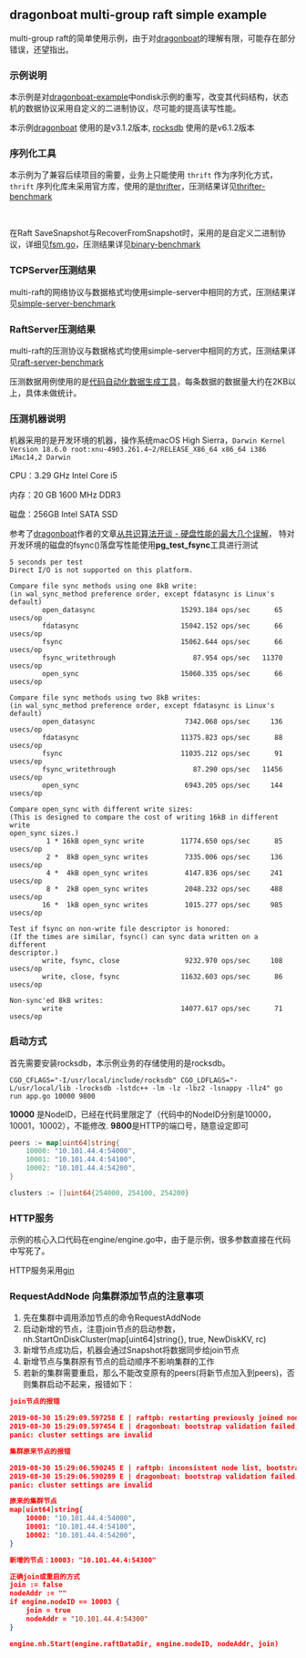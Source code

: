 ## dragonboat multi-group raft simple example

multi-group raft的简单使用示例，由于对[dragonboat](https://github.com/lni/dragonboat)的理解有限，可能存在部分错误，还望指出。

### 示例说明

本示例是对[dragonboat-example](https://github.com/lni/dragonboat-example)中ondisk示例的重写，改变其代码结构，状态机的数据协议采用自定义的二进制协议，尽可能的提高读写性能。

本示例[dragonboat](https://github.com/lni/dragonboat) 使用的是v3.1.2版本, [rocksdb](https://github.com/facebook/rocksdb) 使用的是v6.1.2版本

### 序列化工具

本示例为了兼容后续项目的需要，业务上只能使用 `thrift` 作为序列化方式，`thrift` 序列化库未采用官方库，使用的是[thrifter](https://github.com/thrift-iterator/go)，压测结果详见[thrifter-benchmark](https://github.com/xkeyideal/mraft/blob/master/benchmark/thrift-serialize/thrift-serialize.md)

<br>

在Raft SaveSnapshot与RecoverFromSnapshot时，采用的是自定义二进制协议，详细见[fsm.go](https://github.com/xkeyideal/mraft/blob/master/ondisk/fsm.go#L233)，压测结果详见[binary-benchmark](https://github.com/xkeyideal/mraft/blob/master/benchmark/binary-serialize/binary-serialize.md)

### TCPServer压测结果

multi-raft的网络协议与数据格式均使用simple-server中相同的方式，压测结果详见[simple-server-benchmark](https://github.com/xkeyideal/mraft/blob/master/benchmark/multi-raft/simple-server-benchmark.md)

### RaftServer压测结果

multi-raft的压测协议与数据格式均使用simple-server中相同的方式，压测结果详见[raft-server-benchmark](https://github.com/xkeyideal/mraft/blob/master/benchmark/multi-raft/raft-server-benchmark.md)

压测数据用例使用的是[代码自动化数据生成工具](https://github.com/xkeyideal/mraft/blob/master/benchmark/generate/generate-data.go)，每条数据的数据量大约在2KB以上，具体未做统计。

### 压测机器说明

机器采用的是开发环境的机器，操作系统macOS High Sierra，`Darwin Kernel Version 18.6.0 root:xnu-4903.261.4~2/RELEASE_X86_64 x86_64 i386 iMac14,2 Darwin`

CPU：3.29 GHz Intel Core i5

内存：20 GB 1600 MHz DDR3

磁盘：256GB Intel SATA SSD

参考了[dragonboat](https://github.com/lni/dragonboat)作者的文章[从共识算法开谈 - 硬盘性能的最大几个误解](https://zhuanlan.zhihu.com/p/55658164)，
特对开发环境的磁盘的fsync()落盘写性能使用**pg_test_fsync**工具进行测试

```
5 seconds per test
Direct I/O is not supported on this platform.

Compare file sync methods using one 8kB write:
(in wal_sync_method preference order, except fdatasync is Linux's default)
        open_datasync                     15293.184 ops/sec      65 usecs/op
        fdatasync                         15042.152 ops/sec      66 usecs/op
        fsync                             15062.644 ops/sec      66 usecs/op
        fsync_writethrough                   87.954 ops/sec   11370 usecs/op
        open_sync                         15060.335 ops/sec      66 usecs/op

Compare file sync methods using two 8kB writes:
(in wal_sync_method preference order, except fdatasync is Linux's default)
        open_datasync                      7342.068 ops/sec     136 usecs/op
        fdatasync                         11375.823 ops/sec      88 usecs/op
        fsync                             11035.212 ops/sec      91 usecs/op
        fsync_writethrough                   87.290 ops/sec   11456 usecs/op
        open_sync                          6943.205 ops/sec     144 usecs/op

Compare open_sync with different write sizes:
(This is designed to compare the cost of writing 16kB in different write
open_sync sizes.)
         1 * 16kB open_sync write         11774.650 ops/sec      85 usecs/op
         2 *  8kB open_sync writes         7335.006 ops/sec     136 usecs/op
         4 *  4kB open_sync writes         4147.836 ops/sec     241 usecs/op
         8 *  2kB open_sync writes         2048.232 ops/sec     488 usecs/op
        16 *  1kB open_sync writes         1015.277 ops/sec     985 usecs/op

Test if fsync on non-write file descriptor is honored:
(If the times are similar, fsync() can sync data written on a different
descriptor.)
        write, fsync, close                9232.970 ops/sec     108 usecs/op
        write, close, fsync               11632.603 ops/sec      86 usecs/op

Non-sync'ed 8kB writes:
        write                             14077.617 ops/sec      71 usecs/op
```

### 启动方式

首先需要安装rocksdb，本示例业务的存储使用的是rocksdb。

`CGO_CFLAGS="-I/usr/local/include/rocksdb" CGO_LDFLAGS="-L/usr/local/lib -lrocksdb -lstdc++ -lm -lz -lbz2 -lsnappy -llz4" go run app.go 10000 9800`

**10000** 是NodeID，已经在代码里限定了（代码中的NodeID分别是10000，10001，10002），不能修改.
**9800**是HTTP的端口号，随意设定即可

```go
peers := map[uint64]string{
    10000: "10.101.44.4:54000",
    10001: "10.101.44.4:54100",
    10002: "10.101.44.4:54200",
}

clusters := []uint64{254000, 254100, 254200}
```

### HTTP服务

示例的核心入口代码在engine/engine.go中，由于是示例，很多参数直接在代码中写死了。

HTTP服务采用[gin](https://github.com/gin-gonic/gin)

### RequestAddNode 向集群添加节点的注意事项

1. 先在集群中调用添加节点的命令RequestAddNode
2. 启动新增的节点，注意join节点的启动参数， nh.StartOnDiskCluster(map[uint64]string{}, true, NewDiskKV, rc)
3. 新增节点成功后，机器会通过Snapshot将数据同步给join节点
4. 新增节点与集群原有节点的启动顺序不影响集群的工作
5. 若新的集群需要重启，那么不能改变原有的peers(将新节点加入到peers)，否则集群启动不起来，报错如下：

```json
join节点的报错

2019-08-30 15:29:09.597258 E | raftpb: restarting previously joined node, member list map[10000:10.101.44.4:54000 10001:10.101.44.4:54100 10002:10.101.44.4:54200 10003:10.101.44.4:54300]
2019-08-30 15:29:09.597454 E | dragonboat: bootstrap validation failed, [54000:10003], map[], true, map[10000:10.101.44.4:54000 10001:10.101.44.4:54100 10002:10.101.44.4:54200 10003:10.101.44.4:54300], false
panic: cluster settings are invalid
```

```json
集群原来节点的报错

2019-08-30 15:29:06.590245 E | raftpb: inconsistent node list, bootstrap map[10000:10.101.44.4:54000 10001:10.101.44.4:54100 10002:10.101.44.4:54200], incoming map[10000:10.101.44.4:54000 10001:10.101.44.4:54100 10002:10.101.44.4:54200 10003:10.101.44.4:54300]
2019-08-30 15:29:06.590289 E | dragonboat: bootstrap validation failed, [54000:10002], map[10000:10.101.44.4:54000 10001:10.101.44.4:54100 10002:10.101.44.4:54200], false, map[10000:10.101.44.4:54000 10001:10.101.44.4:54100 10002:10.101.44.4:54200 10003:10.101.44.4:54300], false
panic: cluster settings are invalid
```

```json
原来的集群节点
map[uint64]string{
    10000: "10.101.44.4:54000",
    10001: "10.101.44.4:54100",
    10002: "10.101.44.4:54200",
}

新增的节点：10003: "10.101.44.4:54300"
```

```json
正确join或重启的方式
join := false
nodeAddr := ""
if engine.nodeID == 10003 {
    join = true
    nodeAddr = "10.101.44.4:54300"
}

engine.nh.Start(engine.raftDataDir, engine.nodeID, nodeAddr, join)
```